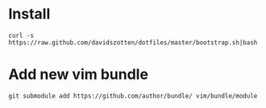 # Install

    curl -s https://raw.github.com/davidszotten/dotfiles/master/bootstrap.sh|bash

# Add new vim bundle

    git submodule add https://github.com/author/bundle/ vim/bundle/module
